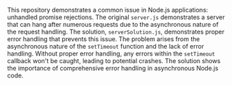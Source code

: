 This repository demonstrates a common issue in Node.js applications: unhandled promise rejections.  The original `server.js` demonstrates a server that can hang after numerous requests due to the asynchronous nature of the request handling.  The solution, `serverSolution.js`, demonstrates proper error handling that prevents this issue.  The problem arises from the asynchronous nature of the `setTimeout` function and the lack of error handling.  Without proper error handling, any errors within the `setTimeout` callback won't be caught, leading to potential crashes.  The solution shows the importance of comprehensive error handling in asynchronous Node.js code.